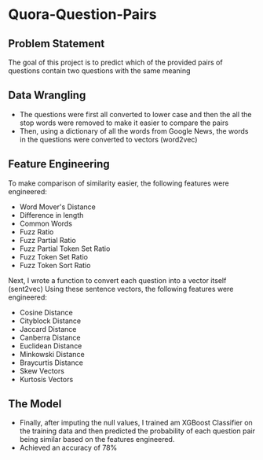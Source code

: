 # Quora-Question-Pairs

## Problem Statement
The goal of this project is to predict which of the provided pairs of questions contain two questions with the same meaning

## Data Wrangling
- The questions were first all converted to lower case and then the all the stop words were removed to make it easier to compare the pairs
- Then, using a dictionary of all the words from Google News, the words in the questions were converted to vectors (word2vec)

## Feature Engineering
To make comparison of similarity easier, the following features were engineered:
- Word Mover's Distance
- Difference in length
- Common Words
- Fuzz Ratio
- Fuzz Partial Ratio
- Fuzz Partial Token Set Ratio
- Fuzz Token Set Ratio
- Fuzz Token Sort Ratio

Next, I wrote a function to convert each question into a vector itself (sent2vec)
Using these sentence vectors, the following features were engineered:
- Cosine Distance
- Cityblock Distance
- Jaccard Distance
- Canberra Distance
- Euclidean Distance
- Minkowski Distance
- Braycurtis Distance
- Skew Vectors
- Kurtosis Vectors

## The Model
- Finally, after imputing the null values, I trained am XGBoost Classifier on the training data and then predicted the probability of each question pair being similar based on the features engineered.
- Achieved an accuracy of 78%

